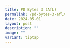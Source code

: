 ```yaml
---
title: PD Bytes 3 (AfL)
permalink: /pd-bytes-3-afl/
date: 2024-05-01
layout: post
description: ""
image: ""
variant: tiptap
---
```

